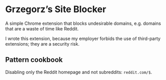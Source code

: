 # Grzegorz’s Site Blocker

A simple Chrome extension that blocks undesirable domains, e.g. domains that are
a waste of time like Reddit.

I wrote this extension, because my employer forbids the use of third-party
extensions; they are a security risk.

## Pattern cookbook

Disabling only the Reddit homepage and not subreddits: `reddit.com/$`.
